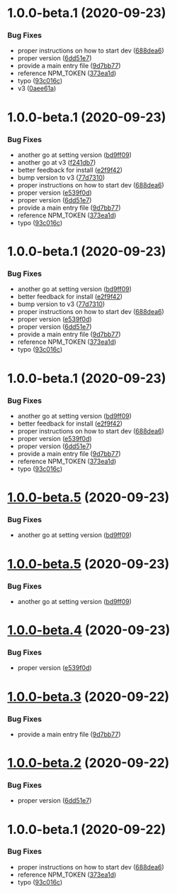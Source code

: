 # 1.0.0-beta.1 (2020-09-23)


### Bug Fixes

* proper instructions on how to start dev ([688dea6](https://github.com/CrystallizeAPI/crystallize-cli/commit/688dea6ba538f24580c8613299d06d2f0047bd88))
* proper version ([6dd51e7](https://github.com/CrystallizeAPI/crystallize-cli/commit/6dd51e7bae4115c7877c425173c6c3b7ab968d74))
* provide a main entry file ([9d7bb77](https://github.com/CrystallizeAPI/crystallize-cli/commit/9d7bb77e2e8f482900e00c878e57e0d0411efb28))
* reference NPM_TOKEN ([373ea1d](https://github.com/CrystallizeAPI/crystallize-cli/commit/373ea1d1226e197a60ec0ddb0a50d6f8a3562251))
* typo ([93c016c](https://github.com/CrystallizeAPI/crystallize-cli/commit/93c016c6c9d4ff1d9efaf9c7816656f99887e042))
* v3 ([0aee61a](https://github.com/CrystallizeAPI/crystallize-cli/commit/0aee61a2f26bf43253e27a13d1fe52dbb183a956))

# 1.0.0-beta.1 (2020-09-23)


### Bug Fixes

* another go at setting version ([bd9ff09](https://github.com/CrystallizeAPI/crystallize-cli/commit/bd9ff094774a5be02a5ea7aca41fb83b3cba81dd))
* another go at v3 ([f241db7](https://github.com/CrystallizeAPI/crystallize-cli/commit/f241db7d941337a7c3cef72d6ebe4d7942838772))
* better feedback for install ([e2f9f42](https://github.com/CrystallizeAPI/crystallize-cli/commit/e2f9f42df45542d4bf0ea532f3d71ae5e13fb6b4))
* bump version to v3 ([77d7310](https://github.com/CrystallizeAPI/crystallize-cli/commit/77d731009c02a5ea9af1d5d1b114c36c9abeb835))
* proper instructions on how to start dev ([688dea6](https://github.com/CrystallizeAPI/crystallize-cli/commit/688dea6ba538f24580c8613299d06d2f0047bd88))
* proper version ([e539f0d](https://github.com/CrystallizeAPI/crystallize-cli/commit/e539f0d3c1493d8fc30a7e2d01694197425e362a))
* proper version ([6dd51e7](https://github.com/CrystallizeAPI/crystallize-cli/commit/6dd51e7bae4115c7877c425173c6c3b7ab968d74))
* provide a main entry file ([9d7bb77](https://github.com/CrystallizeAPI/crystallize-cli/commit/9d7bb77e2e8f482900e00c878e57e0d0411efb28))
* reference NPM_TOKEN ([373ea1d](https://github.com/CrystallizeAPI/crystallize-cli/commit/373ea1d1226e197a60ec0ddb0a50d6f8a3562251))
* typo ([93c016c](https://github.com/CrystallizeAPI/crystallize-cli/commit/93c016c6c9d4ff1d9efaf9c7816656f99887e042))

# 1.0.0-beta.1 (2020-09-23)


### Bug Fixes

* another go at setting version ([bd9ff09](https://github.com/CrystallizeAPI/crystallize-cli/commit/bd9ff094774a5be02a5ea7aca41fb83b3cba81dd))
* better feedback for install ([e2f9f42](https://github.com/CrystallizeAPI/crystallize-cli/commit/e2f9f42df45542d4bf0ea532f3d71ae5e13fb6b4))
* bump version to v3 ([77d7310](https://github.com/CrystallizeAPI/crystallize-cli/commit/77d731009c02a5ea9af1d5d1b114c36c9abeb835))
* proper instructions on how to start dev ([688dea6](https://github.com/CrystallizeAPI/crystallize-cli/commit/688dea6ba538f24580c8613299d06d2f0047bd88))
* proper version ([e539f0d](https://github.com/CrystallizeAPI/crystallize-cli/commit/e539f0d3c1493d8fc30a7e2d01694197425e362a))
* proper version ([6dd51e7](https://github.com/CrystallizeAPI/crystallize-cli/commit/6dd51e7bae4115c7877c425173c6c3b7ab968d74))
* provide a main entry file ([9d7bb77](https://github.com/CrystallizeAPI/crystallize-cli/commit/9d7bb77e2e8f482900e00c878e57e0d0411efb28))
* reference NPM_TOKEN ([373ea1d](https://github.com/CrystallizeAPI/crystallize-cli/commit/373ea1d1226e197a60ec0ddb0a50d6f8a3562251))
* typo ([93c016c](https://github.com/CrystallizeAPI/crystallize-cli/commit/93c016c6c9d4ff1d9efaf9c7816656f99887e042))

# 1.0.0-beta.1 (2020-09-23)


### Bug Fixes

* another go at setting version ([bd9ff09](https://github.com/CrystallizeAPI/crystallize-cli/commit/bd9ff094774a5be02a5ea7aca41fb83b3cba81dd))
* better feedback for install ([e2f9f42](https://github.com/CrystallizeAPI/crystallize-cli/commit/e2f9f42df45542d4bf0ea532f3d71ae5e13fb6b4))
* proper instructions on how to start dev ([688dea6](https://github.com/CrystallizeAPI/crystallize-cli/commit/688dea6ba538f24580c8613299d06d2f0047bd88))
* proper version ([e539f0d](https://github.com/CrystallizeAPI/crystallize-cli/commit/e539f0d3c1493d8fc30a7e2d01694197425e362a))
* proper version ([6dd51e7](https://github.com/CrystallizeAPI/crystallize-cli/commit/6dd51e7bae4115c7877c425173c6c3b7ab968d74))
* provide a main entry file ([9d7bb77](https://github.com/CrystallizeAPI/crystallize-cli/commit/9d7bb77e2e8f482900e00c878e57e0d0411efb28))
* reference NPM_TOKEN ([373ea1d](https://github.com/CrystallizeAPI/crystallize-cli/commit/373ea1d1226e197a60ec0ddb0a50d6f8a3562251))
* typo ([93c016c](https://github.com/CrystallizeAPI/crystallize-cli/commit/93c016c6c9d4ff1d9efaf9c7816656f99887e042))

# [1.0.0-beta.5](https://github.com/CrystallizeAPI/crystallize-cli/compare/v1.0.0-beta.4...v1.0.0-beta.5) (2020-09-23)


### Bug Fixes

* another go at setting version ([bd9ff09](https://github.com/CrystallizeAPI/crystallize-cli/commit/bd9ff094774a5be02a5ea7aca41fb83b3cba81dd))

# [1.0.0-beta.5](https://github.com/CrystallizeAPI/crystallize-cli/compare/v1.0.0-beta.4...v1.0.0-beta.5) (2020-09-23)


### Bug Fixes

* another go at setting version ([bd9ff09](https://github.com/CrystallizeAPI/crystallize-cli/commit/bd9ff094774a5be02a5ea7aca41fb83b3cba81dd))

# [1.0.0-beta.4](https://github.com/CrystallizeAPI/crystallize-cli/compare/v1.0.0-beta.3...v1.0.0-beta.4) (2020-09-23)


### Bug Fixes

* proper version ([e539f0d](https://github.com/CrystallizeAPI/crystallize-cli/commit/e539f0d3c1493d8fc30a7e2d01694197425e362a))

# [1.0.0-beta.3](https://github.com/CrystallizeAPI/crystallize-cli/compare/v1.0.0-beta.2...v1.0.0-beta.3) (2020-09-22)


### Bug Fixes

* provide a main entry file ([9d7bb77](https://github.com/CrystallizeAPI/crystallize-cli/commit/9d7bb77e2e8f482900e00c878e57e0d0411efb28))

# [1.0.0-beta.2](https://github.com/CrystallizeAPI/crystallize-cli/compare/v1.0.0-beta.1...v1.0.0-beta.2) (2020-09-22)


### Bug Fixes

* proper version ([6dd51e7](https://github.com/CrystallizeAPI/crystallize-cli/commit/6dd51e7bae4115c7877c425173c6c3b7ab968d74))

# 1.0.0-beta.1 (2020-09-22)


### Bug Fixes

* proper instructions on how to start dev ([688dea6](https://github.com/CrystallizeAPI/crystallize-cli/commit/688dea6ba538f24580c8613299d06d2f0047bd88))
* reference NPM_TOKEN ([373ea1d](https://github.com/CrystallizeAPI/crystallize-cli/commit/373ea1d1226e197a60ec0ddb0a50d6f8a3562251))
* typo ([93c016c](https://github.com/CrystallizeAPI/crystallize-cli/commit/93c016c6c9d4ff1d9efaf9c7816656f99887e042))
